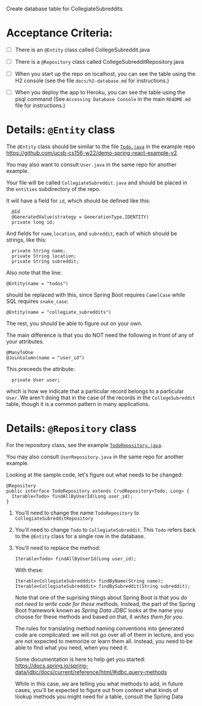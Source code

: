 Create database table for CollegiateSubreddits


# Acceptance Criteria:

- [ ] There is an `@Entity` class called CollegeSubreddit.java
- [ ] There is a `@Repository` class called CollegeSubredditRepository.java
- [ ] When you start up the repo on localhost, you can see the table
      using the H2 console (see the file `docs/h2-database.md` for 
      instructions.)
- [ ] When you deploy the app to Heroku, you can see the table
      using the psql command (See `Accessing Database Console` in the
      main `README.md` file for instructions.)


# Details: `@Entity` class

The `@Entity` class should be similar to the file [`Todo.java`](https://github.com/ucsb-cs156-w22/demo-spring-react-example-v2/blob/main/src/main/java/edu/ucsb/cs156/example/entities/Todo.java)
in the example repo <https://github.com/ucsb-cs156-w22/demo-spring-react-example-v2>.  

You may also want to consult `User.java` in the same repo for another example.

Your file will be called `CollegiateSubreddit.java` and should be placed
in the `entities` subdirectory of the repo.

It will have a field for `id`, which should be defined like this:

```
  @Id
  @GeneratedValue(strategy = GenerationType.IDENTITY)
  private long id;
```

And fields for `name`,`location`, and `subreddit`, each of which should be strings, like this:

```
  private String name;
  private String location;
  private String subreddit;
```

Also note that the line:

```
@Entity(name = "todos")
```

should be replaced with this, since Spring Boot requires `CamelCase` while SQL requires `snake_case`:

```
@Entity(name = "collegiate_subreddits")
```

The rest, you should be able to figure out on your own.

The main difference is that you do NOT need the following in front of
any of your attributes.  

```
@ManyToOne
@JoinColumn(name = "user_id")
```

This preceeds the attribute:

```
  private User user;
```

which is how we indicate that a particular record belongs to a particular `User`.  We aren't doing that in the case of the records in the `CollegeSubreddit` table, though it is a common pattern in many
applications.

# Details: `@Repository` class

For the repository class, see the example [`TodoRepository.java`](https://github.com/ucsb-cs156-w22/demo-spring-react-example-v2/blob/main/src/main/java/edu/ucsb/cs156/example/repositories/TodoRepository.java).

You may also consult `UserRepository.java` in the same repo for another example.

Looking at the sample code, let's figure out what needs to be changed:

```
@Repository
public interface TodoRepository extends CrudRepository<Todo, Long> {
  Iterable<Todo> findAllByUserId(Long user_id);
}
```

1. You'll need to change the name `TodoRepository` to `CollegiateSubredditRepository`
2. You'll need to change `Todo` to `CollegiateSubreddit`.  This `Todo` refers back to the `@Entity` class for a single row in the database.
3. You'll need to replace the method:
   ```
   Iterable<Todo> findAllByUserId(Long user_id);
   ```

   With these:

   ```
   Iterable<CollegiateSubredddit> findByName(String name);
   Iterable<CollegiateSubredddit> findBySubreddit(String subreddit);
   ```

   Note that one of the suprising things about Spring Boot is that 
   you *do not need to write code for these methods*.  Instead, the
   part of the Spring Boot framework known as *Spring Data JDBC* 
   looks at the name you choose for these methods
   and based on that, it *writes them for you*. 

   The rules for translating method naming conventions into 
   generated code are complicated: we will not go over all of them in lecture, and you are not expected to memorize or learn them all.
   Instead, you need to be able to find what you need, when you need it.

   Some documentation is here to help get you started: <https://docs.spring.io/spring-data/jdbc/docs/current/reference/html/#jdbc.query-methods>

   While in this case, we are telling you what methods to add,
   in future cases, you'll be expected to figure out from context
   what kinds of lookup methods you might need for a table, consult
   the Spring Data 

